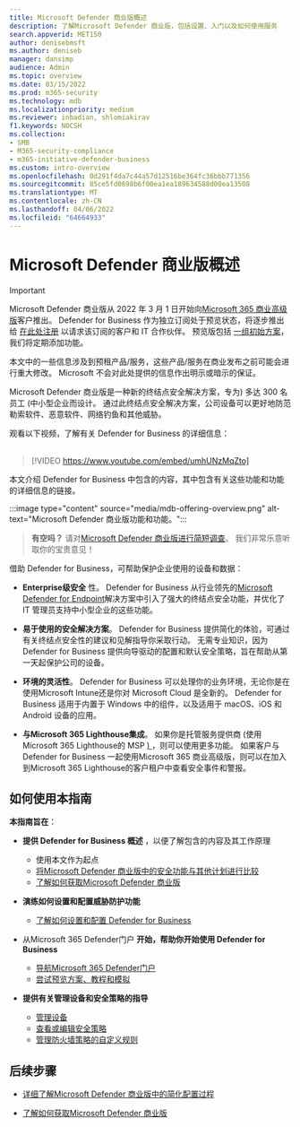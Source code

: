 ```yaml
---
title: Microsoft Defender 商业版概述
description: 了解Microsoft Defender 商业版，包括设置、入门以及如何使用服务
search.appverid: MET150
author: denisebmsft
ms.author: deniseb
manager: dansimp
audience: Admin
ms.topic: overview
ms.date: 03/15/2022
ms.prod: m365-security
ms.technology: mdb
ms.localizationpriority: medium
ms.reviewer: inbadian, shlomiakirav
f1.keywords: NOCSH
ms.collection:
- SMB
- M365-security-compliance
- m365-initiative-defender-business
ms.custom: intro-overview
ms.openlocfilehash: 0d291f4da7c44a57d12516be364fc36bbb771356
ms.sourcegitcommit: 85ce5fd0698b6f00ea1ea189634588d00ea13508
ms.translationtype: MT
ms.contentlocale: zh-CN
ms.lasthandoff: 04/06/2022
ms.locfileid: "64664933"
---
```

# <a name="overview-of-microsoft-defender-for-business"></a>Microsoft Defender 商业版概述

> [!IMPORTANT]
> Microsoft Defender 商业版从 2022 年 3 月 1 日开始向[Microsoft 365 商业高级版](../../business-premium/index.md)客户推出。 Defender for Business 作为独立订阅处于预览状态，将逐步推出给 [在此处注册](https://aka.ms/mdb-preview) 以请求该订阅的客户和 IT 合作伙伴。 预览版包括 [一组初始方案](mdb-tutorials.md#try-these-preview-scenarios)，我们将定期添加功能。
> 
> 本文中的一些信息涉及到预租产品/服务，这些产品/服务在商业发布之前可能会进行重大修改。 Microsoft 不会对此处提供的信息作出明示或暗示的保证。 

Microsoft Defender 商业版是一种新的终结点安全解决方案，专为) 多达 300 名员工 (中小型企业而设计。 通过此终结点安全解决方案，公司设备可以更好地防范勒索软件、恶意软件、网络钓鱼和其他威胁。 

观看以下视频，了解有关 Defender for Business 的详细信息： <br/><br/>

> [!VIDEO https://www.youtube.com/embed/umhUNzMqZto]

本文介绍 Defender for Business 中包含的内容，其中包含有关这些功能和功能的详细信息的链接。

:::image type="content" source="media/mdb-offering-overview.png" alt-text="Microsoft Defender 商业版功能和功能。":::

>
> **有空吗？**
> 请对<a href="https://microsoft.qualtrics.com/jfe/form/SV_0JPjTPHGEWTQr4y" target="_blank">Microsoft Defender 商业版进行简短调查</a>。 我们非常乐意听取你的宝贵意见！
>

借助 Defender for Business，可帮助保护企业使用的设备和数据：

- **Enterprise级安全** 性。 Defender for Business 从行业领先的[Microsoft Defender for Endpoint](../defender-endpoint/microsoft-defender-endpoint.md)解决方案中引入了强大的终结点安全功能，并优化了 IT 管理员支持中小型企业的这些功能。

- **易于使用的安全解决方案**。 Defender for Business 提供简化的体验，可通过有关终结点安全性的建议和见解指导你采取行动。 无需专业知识，因为 Defender for Business 提供向导驱动的配置和默认安全策略，旨在帮助从第一天起保护公司的设备。

- **环境的灵活性**。 Defender for Business 可以处理你的业务环境，无论你是在使用Microsoft Intune还是你对 Microsoft Cloud 是全新的。 Defender for Business 适用于内置于 Windows 中的组件，以及适用于 macOS、iOS 和 Android 设备的应用。

- **与Microsoft 365 Lighthouse集成**。 如果你是托管服务提供商 (使用Microsoft 365 Lighthouse的 MSP [) ](../../lighthouse/m365-lighthouse-overview.md)，则可以使用更多功能。 如果客户与 Defender for Business 一起使用Microsoft 365 商业高级版，则可以在加入到Microsoft 365 Lighthouse的客户租户中查看安全事件和警报。

## <a name="how-to-use-this-guide"></a>如何使用本指南

**本指南旨在**：

- **提供 Defender for Business 概述** ，以便了解包含的内容及其工作原理
   - 使用本文作为起点
   - [将Microsoft Defender 商业版中的安全功能与其他计划进行比较](compare-mdb-m365-plans.md) 
   - [了解如何获取Microsoft Defender 商业版](get-defender-business.md)

- **演练如何设置和配置威胁防护功能** 
   - [了解如何设置和配置 Defender for Business](mdb-setup-configuration.md)

- 从Microsoft 365 Defender门户 **开始，帮助你开始使用 Defender for Business** 
   - [导航Microsoft 365 Defender门户](mdb-get-started.md)
   - [尝试预览方案、教程和模拟](mdb-tutorials.md)

- **提供有关管理设备和安全策略的指导**
   - [管理设备](mdb-manage-devices.md)
   - [查看或编辑安全策略](mdb-view-edit-policies.md)
   - [管理防火墙策略的自定义规则](mdb-custom-rules-firewall.md)  

## <a name="next-steps"></a>后续步骤

- [详细了解Microsoft Defender 商业版中的简化配置过程](mdb-simplified-configuration.md)

- [了解如何获取Microsoft Defender 商业版](get-defender-business.md)